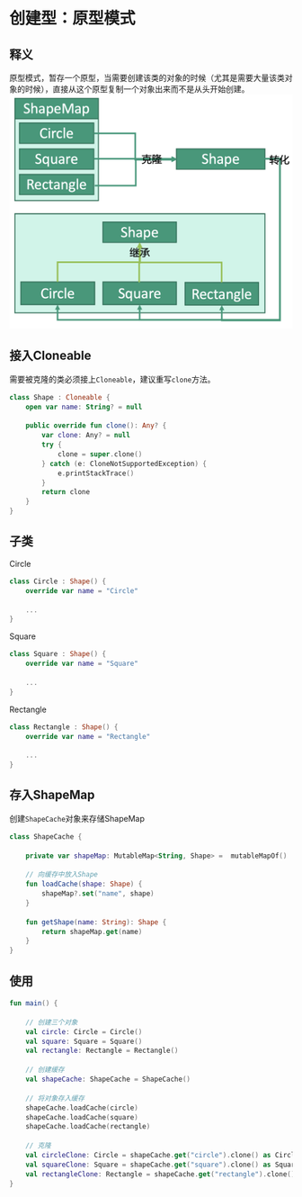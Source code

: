 # 创建型：原型模式


## 释义
原型模式，暂存一个原型，当需要创建该类的对象的时候（尤其是需要大量该类对象的时候），直接从这个原型复制一个对象出来而不是从头开始创建。
![a1b59f8549bb36211a237d4f059a3141](创建型：原型模式.resources/45A35061-DE3E-4CC3-87EB-4CB90A6BAFF8.png "原型模式")


## 接入Cloneable
需要被克隆的类必须接上`Cloneable`，建议重写`clone`方法。
```kotlin
class Shape : Cloneable {
    open var name: String? = null

    public override fun clone(): Any? {
        var clone: Any? = null
        try {
            clone = super.clone()
        } catch (e: CloneNotSupportedException) {
            e.printStackTrace()
        }
        return clone
    }
}
```

## 子类
Circle
```kotlin
class Circle : Shape() {
    override var name = "Circle"
    
    ...
}
```

Square
```kotlin
class Square : Shape() {
    override var name = "Square"
    
    ...
}
```

Rectangle
```kotlin
class Rectangle : Shape() {
    override var name = "Rectangle"
    
    ...
}
```

## 存入ShapeMap
创建`ShapeCache`对象来存储ShapeMap
```kotlin
class ShapeCache {

    private var shapeMap: MutableMap<String, Shape> =  mutableMapOf()

    // 向缓存中放入Shape
    fun loadCache(shape: Shape) {
        shapeMap?.set("name", shape)
    }
    
    fun getShape(name: String): Shape {
        return shapeMap.get(name)
    }
}
```


## 使用
```kotlin
fun main() {
    
    // 创建三个对象
    val circle: Circle = Circle()
    val square: Square = Square()
    val rectangle: Rectangle = Rectangle()
    
    // 创建缓存
    val shapeCache: ShapeCache = ShapeCache()
    
    // 将对象存入缓存
    shapeCache.loadCache(circle)
    shapeCache.loadCache(square)
    shapeCache.loadCache(rectangle)
    
    // 克隆
    val circleClone: Circle = shapeCache.get("circle").clone() as Circle
    val squareClone: Square = shapeCache.get("square").clone() as Square
    val rectangleClone: Rectangle = shapeCache.get("rectangle").clone() as Rectangle
}
```





